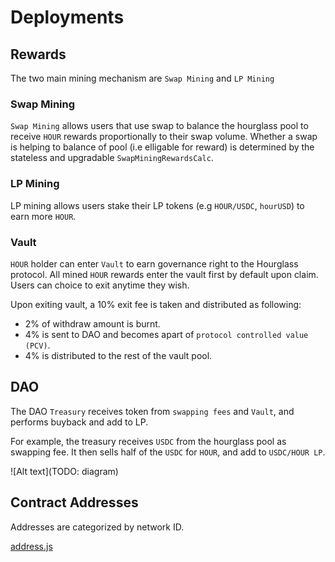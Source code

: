 # Deployments

## Rewards

The two main mining mechanism are `Swap Mining` and `LP Mining`

### Swap Mining

`Swap Mining` allows users that use swap to balance the hourglass pool to receive `HOUR` rewards proportionally to their swap volume. Whether a swap is helping to balance of pool (i.e elligable for reward) is determined by the stateless and upgradable `SwapMiningRewardsCalc`.

### LP Mining

LP mining allows users stake their LP tokens (e.g `HOUR/USDC`, `hourUSD`) to earn more `HOUR`.

### Vault

`HOUR` holder can enter `Vault` to earn governance right to the Hourglass protocol. All mined `HOUR` rewards enter the vault first by default upon claim. Users can choice to exit anytime they wish. 

Upon exiting vault, a 10% exit fee is taken and distributed as following:
- 2% of withdraw amount is burnt.
- 4% is sent to DAO and becomes apart of `protocol controlled value (PCV)`.
- 4% is distributed to the rest of the vault pool.

## DAO

The DAO `Treasury` receives token from `swapping fees` and `Vault`, and performs buyback and add to LP.

For example, the treasury receives `USDC` from the hourglass pool as swapping fee. It then sells half of the `USDC` for `HOUR`, and add to `USDC/HOUR LP`.

![Alt text](TODO: diagram)

## Contract Addresses

Addresses are categorized by network ID.

[address.js](address.js)
